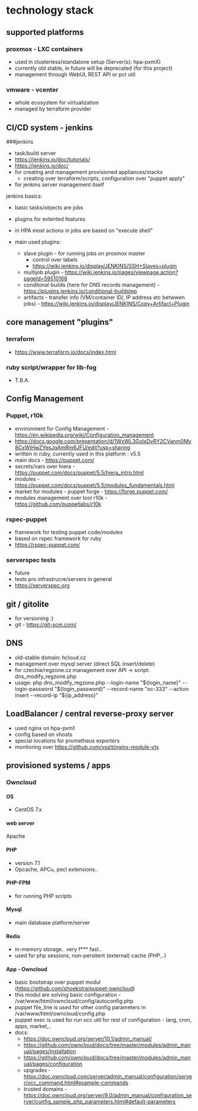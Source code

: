 # technology stack

## supported platforms

### proxmox - LXC containers
- used in clusterless/standalone setup (Server(s): hpa-pxmX)
- currently old stable, in future will be deprecated (for this project)
- management through WebUI, REST API or pct util

### vmware - vcenter
- whole ecosystem for virtualization
- managed by terraform provider

## CI/CD system - jenkins
###jenkins
- task/build server
- https://jenkins.io/doc/tutorials/
- https://jenkins.io/doc/
- for creating and management provisioned appliances/stacks
  - creating over terraform/scripts, configuration over "puppet apply"
- for jenkins server management itself

jenkins basics:
- basic tasks/objects are jobs
- plugins for extented features
- in HPA most actions in jobs are based on "execute shell"

- main used plugins:
  - slave plugin - for running jobs on proxmox master
    - control over labels
    - https://wiki.jenkins.io/display/JENKINS/SSH+Slaves+plugin
  - multijob plugin - https://wiki.jenkins.io/pages/viewpage.action?pageId=59510168
  - conditonal builds (here for DNS records management) - https://plugins.jenkins.io/conditional-buildstep
  - artifacts - transfer info (VM/container ID/, IP address etc betwwen jobs) - https://wiki.jenkins.io/display/JENKINS/Copy+Artifact+Plugin

## core management "plugins"
### terraform
- https://www.terraform.io/docs/index.html

### ruby script/wrapper for lib-fog
- T.B.A.

## Config Management

### Puppet, r10k
- environment for Config Management - https://en.wikipedia.org/wiki/Configuration_management
- https://docs.google.com/presentation/d/1WxWL3GolxDvRY2CVanm0My8CxWiHwZYesJqAmRm6JFU/edit?usp=sharing
- written in ruby, currently used in this platform : v5.5
- main docs - https://puppet.com/
- secrets/vars over hiera - https://puppet.com/docs/puppet/5.5/hiera_intro.html
- modules - https://puppet.com/docs/puppet/5.5/modules_fundamentals.html
- market for modules - puppet forge - https://forge.puppet.com/
- modules management over tool r10k - https://github.com/puppetlabs/r10k

### rspec-puppet
- framework for testing puppet code/modules
- based on rspec framework for ruby
- https://rspec-puppet.com/

### serverspec tests
- future
- tests pro infrastrucre/servers in general
- https://serverspec.org

## git / gitolite
- for versioning :)
- git - https://git-scm.com/

## DNS
- old-stable domain: hcloud.cz
- management over mysql server (direct SQL insert/delete)
- for czechia/regzone.cz management over API -> script: dns_modify_regzone.php
- usage: php dns_modify_regzone.php --login-name "${login_name}" --login-password "${login_password}" --record-name "oc-333" --action insert --record-ip "${ip_address}"

## LoadBalancer / central reverse-proxy server
- used nginx on hpa-pxm1
- config based on vhosts
- special locations for prometheus exporters
- monitoring over https://github.com/vozlt/nginx-module-vts

## provisioned systems / apps

### Owncloud

#### OS
- CentOS 7.x

#### web server
Apache

#### PHP
- version 7.1
- Opcache, APCu, pecl extensions..

#### PHP-FPM
- for running PHP scripts

#### Mysql
- main database platform/server

#### Redis
- in-memory storage.. very f*** fast..
- used for php sessions, non-persitent (external) cache (PHP,..)

#### App - Owncloud
- basic bootstrap over puppet modul (https://github.com/shoekstra/puppet-owncloud)
- this modul are solving basic configuration - /var/www/html/owncloud/config/autoconfig.php
- puppet file_line is used for other config parameters in /var/www/html/owncloud/config.php
- puppet exec is used for run occ util for rest of configuration - lang, cron, apps, market,..
- docs:
  - https://doc.owncloud.org/server/10.1/admin_manual/
  - https://github.com/owncloud/docs/tree/master/modules/admin_manual/pages/installation
  - https://github.com/owncloud/docs/tree/master/modules/admin_manual/pages/configuration
  - upgrades - https://doc.owncloud.com/server/admin_manual/configuration/server/occ_command.html#example-commands
  - trusted domains - https://doc.owncloud.org/server/9.0/admin_manual/configuration_server/config_sample_php_parameters.html#default-parameters
